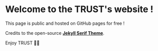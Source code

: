 # Welcome to the TRUST's website !

This page is public and hosted on GitHub pages for free ! 

Credits to the open-source **[Jekyll Serif Theme](https://github.com/zerostaticthemes/jekyll-serif-theme)**.

Enjoy TRUST 🍻🍻